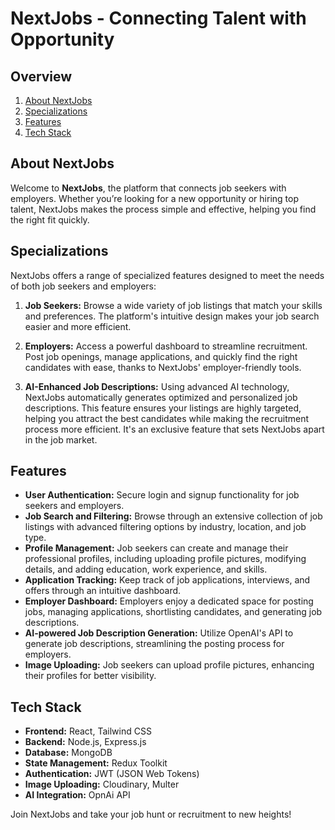 # NextJobs - Connecting Talent with Opportunity

## Overview

1. [About NextJobs](#about-nextjobs)
2. [Specializations](#specializations)
3. [Features](#features)
4. [Tech Stack](#tech-stack)

## About NextJobs

Welcome to **NextJobs**, the platform that connects job seekers with employers. Whether you’re looking for a new opportunity or hiring top talent, NextJobs makes the process simple and effective, helping you find the right fit quickly.

## Specializations

NextJobs offers a range of specialized features designed to meet the needs of both job seekers and employers:

1. **Job Seekers:** Browse a wide variety of job listings that match your skills and preferences. The platform's intuitive design makes your job search easier and more efficient.

2. **Employers:** Access a powerful dashboard to streamline recruitment. Post job openings, manage applications, and quickly find the right candidates with ease, thanks to NextJobs' employer-friendly tools.

3. **AI-Enhanced Job Descriptions:** Using advanced AI technology, NextJobs automatically generates optimized and personalized job descriptions. This feature ensures your listings are highly targeted, helping you attract the best candidates while making the recruitment process more efficient. It's an exclusive feature that sets NextJobs apart in the job market.


## Features

- **User Authentication:** Secure login and signup functionality for job seekers and employers.
- **Job Search and Filtering:** Browse through an extensive collection of job listings with advanced filtering options by industry, location, and job type.
- **Profile Management:** Job seekers can create and manage their professional profiles, including uploading profile pictures, modifying details, and adding education, work experience, and skills.
- **Application Tracking:** Keep track of job applications, interviews, and offers through an intuitive dashboard.
- **Employer Dashboard:** Employers enjoy a dedicated space for posting jobs, managing applications, shortlisting candidates, and generating job descriptions.
- **AI-powered Job Description Generation:** Utilize OpenAI's API to generate job descriptions, streamlining the posting process for employers.
- **Image Uploading:** Job seekers can upload profile pictures, enhancing their profiles for better visibility.


## Tech Stack

- **Frontend:** React, Tailwind CSS
- **Backend:** Node.js, Express.js
- **Database:** MongoDB
- **State Management:** Redux Toolkit
- **Authentication:** JWT (JSON Web Tokens)
- **Image Uploading:** Cloudinary, Multer
- **AI Integration:** OpnAi API

Join NextJobs and take your job hunt or recruitment to new heights!
